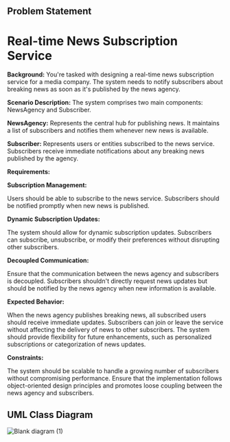 ## Problem Statement

# Real-time News Subscription Service

**Background:** You're tasked with designing a real-time news subscription service for a media company. The system needs to notify subscribers about breaking news as soon as it's published by the news agency.

**Scenario Description:** The system comprises two main components: NewsAgency and Subscriber.

**NewsAgency:** Represents the central hub for publishing news. It maintains a list of subscribers and notifies them whenever new news is available.

**Subscriber:** Represents users or entities subscribed to the news service. Subscribers receive immediate notifications about any breaking news published by the agency.

**Requirements:**

**Subscription Management:**

Users should be able to subscribe to the news service.
Subscribers should be notified promptly when new news is published.

**Dynamic Subscription Updates:**

The system should allow for dynamic subscription updates. Subscribers can subscribe, unsubscribe, or modify their preferences without disrupting other subscribers.

**Decoupled Communication:**

Ensure that the communication between the news agency and subscribers is decoupled. Subscribers shouldn't directly request news updates but should be notified by the news agency when new information is available.

**Expected Behavior:**

When the news agency publishes breaking news, all subscribed users should receive immediate updates.
Subscribers can join or leave the service without affecting the delivery of news to other subscribers.
The system should provide flexibility for future enhancements, such as personalized subscriptions or categorization of news updates.

**Constraints:**

The system should be scalable to handle a growing number of subscribers without compromising performance.
Ensure that the implementation follows object-oriented design principles and promotes loose coupling between the news agency and subscribers.

## UML Class Diagram
![Blank diagram (1)](https://github.com/rnnthnysy/observerPattern/assets/142371703/22f2db2d-20ed-4ade-8b08-74c99d3d944d)
